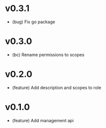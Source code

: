 # v0.3.1

- (bug) Fix go package

# v0.3.0

- (bc) Rename permissions to scopes

# v0.2.0

- (feature) Add description and scopes to role

# v0.1.0

- (feature) Add management api
